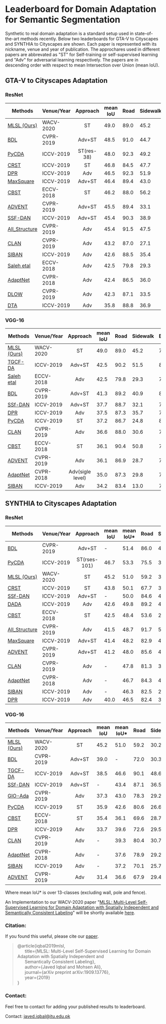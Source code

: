 # Leaderboard for Domain Adaptation for Semantic Segmentation


Synthetic to real domain adaptation is a standard setup used in state-of-the-art methods recently. Below two leaderboards for GTA-V to Cityscapes and SYNTHIA to Cityscapes are shown. Each paper is represented with its nickname, venue and year of publication. The approchares used in different papers are abbrevated as "ST" for Self-training or self-supervised learning and "Adv" for adversarial learning respectively. The papers are in descending order with respect to mean Intersection over Union (mean IoU). 


## GTA-V to Cityscapes Adaptation
### ResNet
| Methods        | Venue/Year | Approach        | mean IoU | Road  | Sidewalk | Building | Wall | Fence | Pole | T.Light | T.Sign | Vegitation | Terrain | Sky | Person | Rider | Car | Truck | Bus | Train | Motorcycle | Bicycle |
| -------------- | ----- |:---------------:| -------- | ----- | -------- | -------- | ---- | ----- | ---- | -------- | ------- | ---------- | ------- | --- | ------ | ----- | --- | ----- | --- | ----- | ---------- | ------- |
| [MLSL (Ours)](https://arxiv.org/abs/1909.13776) |WACV-2020|ST| 49.0 | 89.0 | 45.2 | 78.2 | 22.9 | 27.3 | 37.4 | 46.1 | 43.8 | 82.9 | 18.6 | 61.2 | 60.4 | 26.7 | 85.4 | 35.9 | 44.9 | 36.4 | 37.2 | 49.3 |
| [BDL](https://arxiv.org/abs/1904.10620) |CVPR-2019|Adv+ST| 48.5 | 91.0 | 44.7 | 84.2 | 34.6 | 27.6 | 30.2 | 36.0 | 36.0 | 85.0 | 43.6 | 83.0 | 58.6 | 31.6 | 83.3 | 35.3 | 49.7 | 3.3 | 28.8 | 35.6 |
|[PyCDA](https://arxiv.org/pdf/1908.09547.pdf) |ICCV-2019|ST(res-38) |48.0 | 92.3| 49.2| 84.4| 33.4| 30.2| 33.3| 37.1| 35.2| 86.5| 36.9| 77.3| 63.3| 30.5| 86.6| 34.5| 40.7| 7.9| 17.6| 35.5|
| [CRST](https://arxiv.org/abs/1908.09822) |ICCV-2019|ST| 46.8 | 84.5 | 47.7 | 74.1 | 27.9 | 22.1 | 43.8 | 46.5 | 37.8 | 83.7 | 22.7 | 56.1 | 56.8 | 26.8 | 81.7 | 22.5 | 46.2 | 27.5 | 32.3 | 47.9 |
| [DPR](https://arxiv.org/pdf/1901.05427.pdf) |ICCV-2019|Adv| 46.5 | 92.3 | 51.9 | 82.1 | 29.2 | 25.1 | 24.5 | 33.8 | 33.0 | 82.4 | 32.8 | 82.2 | 58.6 | 27.2 | 84.3 | 33.4 | 46.3 | 2.2 | 29.5 | 32.3 |
| [MaxSquare](https://arxiv.org/abs/1909.13589) |ICCV-2019|Adv+ST| 46.4 | 89.4 |43.0 |82.1 |30.5 |21.3 |30.3 |34.7 |24.0 |85.3 |39.4 |78.2 |63.0 |22.9 |84.6 |36.4 |43.0 |5.5 |34.7 |33.5 |
| [CBST](http://openaccess.thecvf.com/content_ECCV_2018/papers/Yang_Zou_Unsupervised_Domain_Adaptation_ECCV_2018_paper.pdf) |ECCV-2018|ST| 46.2 | 88.0 | 56.2 | 77.0 | 27.4 | 22.4 | 40.7 | 47.3 | 40.9 | 82.4 | 21.6 | 60.3 | 50.2 | 20.4 | 83.8 | 35.0 | 51.0 | 15.2 | 20.6 | 37.0 |
| [ADVENT](https://arxiv.org/abs/1811.12833) |CVPR-2019|Adv+ST|  45.5| 89.4| 33.1| 81.0| 26.6| 26.8| 27.2| 33.5| 24.7| 83.9| 36.7| 78.8| 58.7| 30.5| 84.8| 38.5| 44.5| 1.7| 31.6| 32.4|
|[SSF-DAN](http://openaccess.thecvf.com/content_ICCV_2019/papers/Du_SSF-DAN_Separated_Semantic_Feature_Based_Domain_Adaptation_Network_for_Semantic_ICCV_2019_paper.pdf)| ICCV-2019| Adv+ST| 45.4|90.3| 38.9| 81.7| 24.8| 22.9| 30.5| 37.0| 21.2| 84.8| 38.8| 76.9| 58.8| 30.7| 85.7| 30.6| 38.1| 5.9| 28.3| 36.9|
| [All_Structure](http://openaccess.thecvf.com/content_CVPR_2019/papers/Chang_All_About_Structure_Adapting_Structural_Information_Across_Domains_for_Boosting_CVPR_2019_paper.pdf) |CVPR-2019|Adv| 45.4 | 91.5 | 47.5 | 82.5 | 31.3 | 25.6 | 33.0 | 33.7 | 25.8 | 82.7 | 28.8 | 82.7 | 62.4 | 30.8 | 85.2 | 27.7 | 34.5 | 6.4 | 25.2 | 24.4 |
| [CLAN](https://arxiv.org/abs/1809.09478) |CVPR-2019|Adv| 43.2 | 87.0 | 27.1 | 79.6 | 27.3 | 23.3 | 28.3 | 35.5 | 24.2 | 83.6 | 27.4 | 74.2 | 58.6 | 28.0 | 76.2 | 33.1 | 36.7 | 6.7 | 31.9 | 31.4 |
|[SIBAN](https://arxiv.org/pdf/1904.00876.pdf)|ICCV-2019 |Adv | 42.6|88.5| 35.4| 79.5| 26.3| 24.3| 28.5| 32.5| 18.3| 81.2| 40.0| 76.5| 58.1| 25.8| 82.6| 30.3| 34.4| 3.4| 21.6| 21.5|
| [Saleh etal](https://arxiv.org/abs/1807.06132) |ECCV-2018|Adv| 42.5 | 79.8 | 29.3 | 77.8 | 24.2 | 21.6 | 6.9 | 23.5 | 44.2 | 80.5 | 38.0 | 76.2 | 52.7 | 22.2 | 83.0 | 32.3 | 41.3 | 27.0 | 19.3 | 27.7 |
| [AdaptNet](https://arxiv.org/abs/1802.10349) |CVPR-2018|Adv| 42.4 | 86.5 | 36.0 | 79.9 | 23.4 | 23.3 | 23.9 | 35.2 | 14.8 | 83.4 | 33.3 | 75.6 | 58.5 | 27.6 | 73.7 | 32.5 | 35.4 | 3.9 | 30.1 | 28.1 |
| [DLOW](https://arxiv.org/abs/1812.05418) |CVPR-2019|Adv| 42.3 | 87.1 | 33.5 | 80.5 | 24.5 | 13.2 | 29.8 | 29.5 | 26.6 | 82.6 | 26.7 | 81.8 | 55.9 | 25.3 | 78.0 | 33.5 | 38.7 | 0.0 | 22.9 | 34.5 |
|[DTA](https://arxiv.org/pdf/1910.05562.pdf)|ICCV-2019 | Adv| 35.8| 88.8| 36.9| 76.9| 20.9| 15.4| 19.6| 21.8| 7.9| 82.9| 26.7| 76.1| 51.7| 9.4| 76.1| 22.4| 28.9| 1.7| 15.2| 0.0|


### VGG-16
| Methods        | Venue/Year | Approach        | mean IoU | Road  | Sidewalk | Building | Wall | Fence | Pole | T.Light | T.Sign | Vegitation | Terrain | Sky | Person | Rider | Car | Truck | Bus | Train | Motorcycle | Bicycle |
| -------------- | ----- |:---------------:| -------- | ----- | -------- | -------- | ---- | ----- | ---- | -------- | ------- | ---------- | ------- | --- | ------ | ----- | --- | ----- | --- | ----- | ---------- | ------- |
| [MLSL (Ours)](https://arxiv.org/abs/1909.13776) |WACV-2020|ST| 49.0 | 89.0 | 45.2 | 78.2 | 22.9 | 27.3 | 37.4 | 46.1 | 43.8 | 82.9 | 18.6 | 61.2 | 60.4 | 26.7 | 85.4 | 35.9 | 44.9 | 36.4 | 37.2 | 49.3 |
| [TGCF-DA](https://arxiv.org/pdf/1909.00589.pdf) | ICCV-2019| Adv+ST| 42.5|90.2| 51.5| 81.1| 15.0| 10.7| 37.5| 35.2| 28.9| 84.1| 32.7| 75.9| 62.7| 19.9| 82.6| 22.9| 28.3| 0.0| 23.0| 25.4| 
| [Saleh etal](https://arxiv.org/abs/1807.06132) |ECCV-2018|Adv| 42.5 | 79.8 | 29.3 | 77.8 | 24.2 | 21.6 | 6.9 | 23.5 | 44.2 | 80.5 | 38.0 | 76.2 | 52.7 | 22.2 | 83.0 | 32.3 | 41.3 | 27.0 | 19.3 | 27.7 |
| [BDL](https://arxiv.org/abs/1904.10620) |CVPR-2019|Adv+ST| 41.3| 89.2| 40.9| 81.2| 29.1| 19.2| 14.2| 29.0| 19.6| 83.7| 35.9| 80.7| 54.7| 23.3| 82.7| 25.8| 28.0| 2.3| 25.7| 19.9|
|[SSf-DAN](http://openaccess.thecvf.com/content_ICCV_2019/papers/Du_SSF-DAN_Separated_Semantic_Feature_Based_Domain_Adaptation_Network_for_Semantic_ICCV_2019_paper.pdf)| ICCV-2019| Adv+ST| 37.7|88.7| 32.1| 79.5| |29.9| 22.0| 23.8| 21.7| 10.7| 80.8| 29.8| 72.5| 49.5| 16.1| 82.1| 23.2| 18.1| 3.5| 24.4| 8.1|
| [DPR](https://arxiv.org/pdf/1901.05427.pdf) |ICCV-2019|Adv| 37.5| 87.3| 35.7| 79.5| 32.0| 14.5| 21.5| 24.8| 13.7| 80.4| 32.0| 70.5| 50.5| 16.9| 81.0| 20.8| 28.1| 4.1| 15.5| 4.1|
|[PyCDA](https://arxiv.org/pdf/1908.09547.pdf) |ICCV-2019|ST | 37.2| 86.7| 24.8| 80.9| 21.4| 27.3| 30.2| 26.6| 21.1| 86.6| 28.9| 58.8| 53.2| 17.9| 80.4| 18.8| 22.4| 4.1| 9.7| 6.2|
| [CLAN](https://arxiv.org/abs/1809.09478) |CVPR-2019|Adv|36.6| 88.0| 30.6| 79.2| 23.4| 20.5| 26.1| 23.0| 14.8| 81.6| 34.5| 72.0| 45.8| 7.9| 80.5| 26.6| 29.9| 0.0| 10.7| 0.0| 
| [CBST](http://openaccess.thecvf.com/content_ECCV_2018/papers/Yang_Zou_Unsupervised_Domain_Adaptation_ECCV_2018_paper.pdf) |ECCV-2018|ST| 36.1 | 90.4 |50.8 |72.0 |18.3 |9.5 |27.2 |28.6 |14.1 |82.4 |25.1 |70.8 |42.6 |14.5 |76.9 |5.9 |12.5 |1.2 |14.0 |28.6|
| [ADVENT](https://arxiv.org/abs/1811.12833) |CVPR-2019|Adv| 36.1| 86.9| 28.7| 78.7| 28.5| 25.2| 17.1| 20.3| 10.9| 80.0| 26.4| 70.2| 47.1| 8.4| 81.5| 26.0| 17.2| 18.9| 11.7| 1.6|
| [AdaptNet](https://arxiv.org/abs/1802.10349) |CVPR-2018|Adv(sigle level)|35.0| 87.3| 29.8| 78.6| 21.1| 18.2| 22.5| 21.5| 11.0| 79.7| 29.6| 71.3| 46.8| 6.5| 80.1| 23.0| 26.9| 0.0| 10.6| 0.3| 
|[SIBAN](https://arxiv.org/pdf/1904.00876.pdf)|ICCV-2019 |Adv |34.2| 83.4| 13.0| 77.8| 20.4| 17.5| 24.6| 22.8| 9.6| 81.3| 29.6| 77.3| 42.7| 10.9| 76.0| 22.8| 17.9| 5.7| 14.2| 2.0|


## SYNTHIA to Cityscapes Adaptation
### ResNet
| Methods        | Venue/Year | Approach        | mean IoU | mean IoU* | Road  | Sidewalk | Building | Wall | Fence | Pole | T.Light | T.Sign | Vegitation | Sky | Person | Rider | Car | Bus | Motorcycle | Bicycle |
| -------------- | ---------- |:---------------:| -------- | --------- | ----- | -------- | -------- | ---- | ----- | ---- | ------- | ------ | ---------- | --- | ------ | ----- | --- | --- | ---------- | ------- |
| [BDL](https://arxiv.org/abs/1904.10620) |CVPR-2019|Adv+ST| - |51.4| 86.0| 46.7| 80.3| -| -| -| 14.1| 11.6| 79.2| 81.3| 54.1| 27.9| 73.7| 42.2| 25.7| 45.3| 
|[PyCDA](https://arxiv.org/pdf/1908.09547.pdf) |ICCV-2019|ST(rses-101) | 46.7| 53.3|75.5| 30.9| 83.3| 20.8| 0.7| 32.7| 27.3| 33.5| 84.7| 85.0| 64.1| 25.4| 85.0| 45.2| 21.2| 32.0|
| [MLSL (Ours)](https://arxiv.org/abs/1909.13776) |WACV-2020|ST| 45.2 | 51.0 | 59.2 | 30.2 | 68.5 | 22.9 | 1.0 | 36.2 | 32.7 | 28.3 | 86.2 | 75.4 | 68.6 | 27.7 | 82.7 | 26.3 | 24.3 | 52.7 |
| [CRST](https://arxiv.org/abs/1908.09822) |ICCV-2019|ST| 43.8 | 50.1 | 67.7 | 32.2 | 73.9 | 10.7 | 1.6 | 37.4 | 22.2 | 31.2 | 80.8 | 80.5 | 60.8 | 29.1 | 82.8 | 25.0 | 19.4 | 45.3 |
|[SSf-DAN](http://openaccess.thecvf.com/content_ICCV_2019/papers/Du_SSF-DAN_Separated_Semantic_Feature_Based_Domain_Adaptation_Network_for_Semantic_ICCV_2019_paper.pdf)| ICCV-2019| Adv+ST| -| 50.0|84.6| 41.7| 80.8|-|-|-| 11.5| 14.7| 80.8| 85.3| 57.5| 21.6| 82.0| 36.0| 19.3| 34.5|
| [DADA](https://arxiv.org/abs/1904.01886) |ICCV-2019|Adv| 42.6 | 49.8 | 89.2 | 44.8 | 81.4 |6.8 |0.3 |26.2 |8.6 |11.1 |81.8 |84.0 |54.7 |19.3 |79.7 |40.7 |14.0 |38.8 |
| [CBST](http://openaccess.thecvf.com/content_ECCV_2018/papers/Yang_Zou_Unsupervised_Domain_Adaptation_ECCV_2018_paper.pdf) |ECCV-2018|ST| 42.5 | 48.4 | 53.6 | 23.7 | 75.0 | 12.5 | 0.3 | 36.4 | 23.5 | 26.3 | 84.8 | 74.7 | 67.2 | 17.5 | 84.5 | 28.4 | 15.2 | 55.8 |
| [All_Structure](http://openaccess.thecvf.com/content_CVPR_2019/papers/Chang_All_About_Structure_Adapting_Structural_Information_Across_Domains_for_Boosting_CVPR_2019_paper.pdf) |CVPR-2019|Adv| 41.5 | 48.7 | 91.7 | 53.5 | 77.1 | 2.5 | 0.2 | 27.1 | 6.2 | 7.6 | 78.4 | 81.2 | 55.8 | 19.2 | 82.3 | 30.3 | 17.1 | 34.3 |
| [MaxSquare](https://arxiv.org/abs/1909.13589) |ICCV-2019|Adv+ST| 41.4 | 48.2 | 82.9 | 40.7 | 80.3 | 10.2 | 0.8 | 25.8 | 12.8 | 18.2 | 82.5 | 82.2 | 53.1 | 18.0 | 79.0 | 31.4 | 10.4 | 35.6|
| [ADVENT](https://arxiv.org/abs/1811.12833) |CVPR-2019|Adv+ST| 41.2 | 48.0 | 85.6 | 42.2 | 79.7 | 8.7 | 0.4 | 25.9 | 5.4 | 8.1 | 80.4 | 84.1 | 57.9 | 23.8 | 73.3 | 36.4 | 14.2 | 33.0 |
| [CLAN](https://arxiv.org/abs/1809.09478) |CVPR-2019|Adv| - |47.8| 81.3| 37.0| 80.1| - | - | - | 16.1| 13.7| 78.2| 81.5| 53.4| 21.2| 73.0| 32.9| 22.6| 30.7| 
| [AdaptNet](https://arxiv.org/abs/1802.10349) |CVPR-2018|Adv| - | 46.7 | 84.3 | 42.7 | 77.5 | -|-|-|4.7 | 7.0 | 77.9 | 82.5 | 54.3 | 21.0 | 72.3 | 32.2 | 18.9 | 32.3 |
|[SIBAN](https://arxiv.org/pdf/1904.00876.pdf)|ICCV-2019 |Adv |-| 46.3|82.5| 24.0| 79.4|-|-|-| 16.5| 12.7| 79.2| 82.8| 58.3| 18.0| 79.3| 25.3| 17.6| 25.9|
| [DPR](https://arxiv.org/pdf/1901.05427.pdf) |ICCV-2019|Adv| 40.0 | 46.5 | 82.4 | 38.0 | 78.6 | 8.7 | 0.6 | 26.0 | 3.9 | 11.1 | 75.5 | 84.6 | 53.5 | 21.6 | 71.4 | 32.6 | 19.3 | 31.7 |

### VGG-16

| Methods        | Venue/Year | Approach        | mean IoU | mean IoU* | Road  | Sidewalk | Building | Wall | Fence | Pole | T.Light | T.Sign | Vegitation | Sky | Person | Rider | Car | Bus | Motorcycle | Bicycle |
| -------------- | ---------- |:---------------:| -------- | --------- | ----- | -------- | -------- | ---- | ----- | ---- | ------- | ------ | ---------- | --- | ------ | ----- | --- | --- | ---------- | ------- |
| [MLSL (Ours)](https://arxiv.org/abs/1909.13776) |WACV-2020|ST| 45.2 | 51.0 | 59.2 | 30.2 | 68.5 | 22.9 | 1.0 | 36.2 | 32.7 | 28.3 | 86.2 | 75.4 | 68.6 | 27.7 | 82.7 | 26.3 | 24.3 | 52.7 |
| [BDL](https://arxiv.org/abs/1904.10620) |CVPR-2019|Adv+ST| 39.0| -| 72.0| 30.3| 74.5| 0.1| 0.3| 24.6| 10.2| 25.2| 80.5| 80.0| 54.7| 23.2| 72.7| 24.0| 7.5| 44.9|
| [TGCF-DA](https://arxiv.org/pdf/1909.00589.pdf) | ICCV-2019| Adv+ST| 38.5| 46.6|90.1| 48.6| 80.7| 2.2| 0.2| 27.2| 3.2| 14.3| 82.1| 78.4| 54.4| 16.4| 82.5| 12.3| 1.7| 21.8|
|[SSf-DAN](http://openaccess.thecvf.com/content_ICCV_2019/papers/Du_SSF-DAN_Separated_Semantic_Feature_Based_Domain_Adaptation_Network_for_Semantic_ICCV_2019_paper.pdf)| ICCV-2019| Adv+ST| -| 43.4|87.1| 36.5| 79.7|-|-|-| 13.5| 7.8| 81.2| 76.7| 50.1| 12.7| 78.0| 35.0| 4.6| 1.6| 
| [GIO-Ada](https://arxiv.org/pdf/1812.05040.pdf)|CVPR-2019 |Adv |37.3 |43.0 |78.3| 29.2| 76.9| 11.4| 0.3| 26.5| 10.8| 17.2| 81.7| 81.9| 45.8| 15.4| 68.0| 15.9| 7.5| 30.4| 
|[PyCDA](https://arxiv.org/pdf/1908.09547.pdf) |ICCV-2019|ST | 35.9| 42.6| 80.6| 26.6| 74.5| 2.0| 0.1| 18.1| 13.7| 14.2| 80.8| 71.0| 48.0| 19.0| 72.3| 22.5| 12.1| 18.1|
| [CBST](http://openaccess.thecvf.com/content_ECCV_2018/papers/Yang_Zou_Unsupervised_Domain_Adaptation_ECCV_2018_paper.pdf) |ECCV-2018|ST| 35.4 | 36.1 |69.6 |28.7 |69.5 |12.1 |0.1 |25.4 |11.9 |13.6 |82.0 |81.9 |49.1 |14.5 |66.0 |6.6 |3.7| 32.4|
| [DPR](https://arxiv.org/pdf/1901.05427.pdf) |ICCV-2019|Adv| 33.7| 39.6| 72.6| 29.5| 77.2| 3.5| 0.4| 21.0| 1.4| 7.9| 73.3| 79.0| 45.7| 14.5| 69.4| 19.6| 7.4| 16.5|
| [CLAN](https://arxiv.org/abs/1809.09478) |CVPR-2019|Adv| - |39.3 | 80.4| 30.7| 74.7| - | - | - | 1.4| 8.0| 77.1| 79.0| 46.5| 8.9| 73.8| 18.2| 2.2| 9.9|
| [AdaptNet](https://arxiv.org/abs/1802.10349) |CVPR-2018|Adv| - |37.6| 78.9| 29.2| 75.5| - | - | - | 0.1| 4.8| 72.6| 76.7| 43.4| 8.8| 71.1| 16.0| 3.6| 8.4|
|[SIBAN](https://arxiv.org/pdf/1904.00876.pdf)|ICCV-2019 |Adv |-|37.2| 70.1| 25.7| 80.9|-|-|-| 3.8| 7.2| 72.3| 80.5| 43.3| 5.0| 73.3| 16.0| 1.7| 3.6|
| [ADVENT](https://arxiv.org/abs/1811.12833) |CVPR-2019|Adv| 31.4| 36.6| 67.9| 29.4| 71.9| 6.3| 0.3| 19.9| 0.6| 2.6| 74.9| 74.9| 35.4| 9.6| 67.8| 21.4| 4.1| 15.5|

Where mean IoU* is over 13-classes (excluding wall, pole and fence).

An Implementation to our WACV-2020 paper "[MLSL: Multi-Level Self-Supervised Learning for Domain Adaptation with Spatially Independent and Semantically Consistent Labeling](https://arxiv.org/abs/1909.13776)" will be shortly available [here](https://github.com/engrjavediqbal/MLSL). 

### Citation:
If you found this useful, please cite our [paper](https://arxiv.org/abs/1909.13776). 

>@article{iqbal2019mlsl,  
>&nbsp; &nbsp; &nbsp;    title={MLSL: Multi-Level Self-Supervised Learning for Domain Adaptation with Spatially Independent and  
>&nbsp; &nbsp; &nbsp;     Semantically Consistent Labeling},  
>&nbsp; &nbsp; &nbsp;     author={Javed Iqbal and Mohsen Ali},  
>&nbsp; &nbsp; &nbsp;     journal={arXiv preprint arXiv:1909.13776},  
>&nbsp; &nbsp; &nbsp;     year={2019}  
>}

### Contact:
Feel free to contact  for adding your published results to leaderboard.

Contact: javed.iqbal@itu.edu.pk
